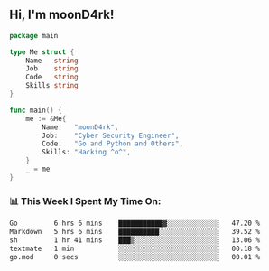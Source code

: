 <h2> Hi, I'm moonD4rk!</h2>

```go
package main

type Me struct {
	Name   string
	Job    string
	Code   string
	Skills string
}

func main() {
	me := &Me{
		Name:   "moonD4rk",
		Job:    "Cyber Security Engineer",
		Code:   "Go and Python and Others",
		Skills: "Hacking ^o^",
	}
	_ = me
}
```

<h3>📊 This Week I Spent My Time On:</h3>
<!-- <img align='right' src="https://github-readme-stats.vercel.app/api?username=moond4rk&show_icons=true&theme=radical", width="300" height="150"> -->

<!--START_SECTION:waka-->

```txt
Go         6 hrs 6 mins    ███████████▓░░░░░░░░░░░░░   47.20 %
Markdown   5 hrs 6 mins    ██████████░░░░░░░░░░░░░░░   39.52 %
sh         1 hr 41 mins    ███▒░░░░░░░░░░░░░░░░░░░░░   13.06 %
textmate   1 min           ░░░░░░░░░░░░░░░░░░░░░░░░░   00.18 %
go.mod     0 secs          ░░░░░░░░░░░░░░░░░░░░░░░░░   00.01 %
```

<!--END_SECTION:waka-->

